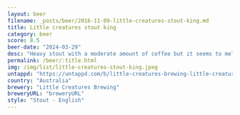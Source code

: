 ```yaml
---
layout: beer
filename: _posts/beer/2016-11-09-little-creatures-stout-king.md
title: Little creatures stout king
category: beer
score: 8.5
beer-date: "2024-03-29"
desc: "Heavy stout with a moderate amount of coffee but it seems to mellow quickly and then has a sweetness coming through. Very well put together"
permalink: /beer/:title.html
img: /img/list/little-creatures-stout-king.jpeg
untappd: "https://untappd.com/b/little-creatures-brewing-little-creatures-brewing-single-batch-stout-king/5276808"
country: "Australia"
brewery: "Little Creatures Brewing"
breweryURL: "breweryURL"
style: "Stout - English"
---
```

